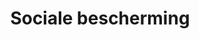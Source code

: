 ---
title: "Sociale bescherming"
slug: "sociale-bescherming"
description: "Het tweede jaar CMO maakte in 2016 de wenskaart voor de NGO 'FOS'. Yoeri maakte een grafisch beeld dat perfect vertolkt waar de organisatie voor staat"
type: "intern"
members:
    - name: "Yoeri De Sloovere"
      direction: "Crossmedia Ontwerp"
      subdirection: "Graphic Design"
      disk: "2de jaar"
thumbnail:
    url: "thumb.jpg"
    alt: ""
    height: 1
    width: 1
    text-color: "e62d28"
    background-color: "e62d28"
media:
    - url: "2.kaart.jpg"
      type: "image"
created: 20/01/2017
order: 7
---
